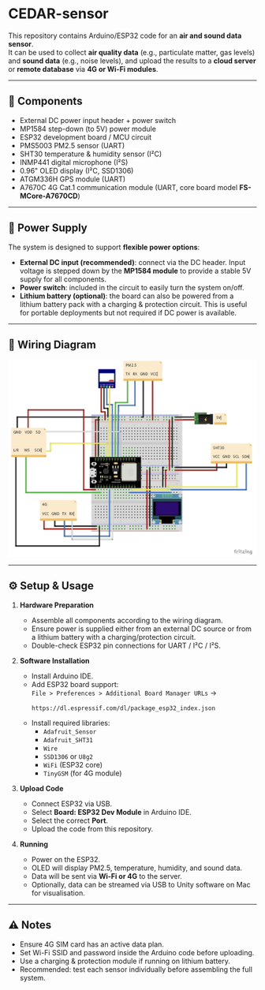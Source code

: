 # CEDAR-sensor

This repository contains Arduino/ESP32 code for an **air and sound data sensor**.  
It can be used to collect **air quality data** (e.g., particulate matter, gas levels) and **sound data** (e.g., noise levels), and upload the results to a **cloud server** or **remote database** via **4G or Wi-Fi modules**.

---

## 🔧 Components
- External DC power input header + power switch  
- MP1584 step-down (to 5V) power module  
- ESP32 development board / MCU circuit  
- PMS5003 PM2.5 sensor (UART)  
- SHT30 temperature & humidity sensor (I²C)  
- INMP441 digital microphone (I²S)  
- 0.96" OLED display (I²C, SSD1306)  
- ATGM336H GPS module (UART)  
- A7670C 4G Cat.1 communication module (UART, core board model **FS-MCore-A7670CD**)  

---

## 🔋 Power Supply
The system is designed to support **flexible power options**:
- **External DC input (recommended)**: connect via the DC header. Input voltage is stepped down by the **MP1584 module** to provide a stable 5V supply for all components.  
- **Power switch**: included in the circuit to easily turn the system on/off.  
- **Lithium battery (optional)**: the board can also be powered from a lithium battery pack with a charging & protection circuit. This is useful for portable deployments but not required if DC power is available.  

---

## 📡 Wiring Diagram
![Wiring Diagram](Wiring%20Diagram.png)

---

## ⚙️ Setup & Usage

1. **Hardware Preparation**  
   - Assemble all components according to the wiring diagram.  
   - Ensure power is supplied either from an external DC source or from a lithium battery with a charging/protection circuit.  
   - Double-check ESP32 pin connections for UART / I²C / I²S.  

2. **Software Installation**  
   - Install Arduino IDE.  
   - Add ESP32 board support:  
     `File > Preferences > Additional Board Manager URLs` →  
     ```
     https://dl.espressif.com/dl/package_esp32_index.json
     ```  
   - Install required libraries:  
     - `Adafruit_Sensor`  
     - `Adafruit_SHT31`  
     - `Wire`  
     - `SSD1306` or `U8g2`  
     - `WiFi` (ESP32 core)  
     - `TinyGSM` (for 4G module)  

3. **Upload Code**  
   - Connect ESP32 via USB.  
   - Select **Board: ESP32 Dev Module** in Arduino IDE.  
   - Select the correct **Port**.  
   - Upload the code from this repository.  

4. **Running**  
   - Power on the ESP32.  
   - OLED will display PM2.5, temperature, humidity, and sound data.  
   - Data will be sent via **Wi-Fi or 4G** to the server.  
   - Optionally, data can be streamed via USB to Unity software on Mac for visualisation.  

---

## ⚠️ Notes
- Ensure 4G SIM card has an active data plan.  
- Set Wi-Fi SSID and password inside the Arduino code before uploading.  
- Use a charging & protection module if running on lithium battery.  
- Recommended: test each sensor individually before assembling the full system.  
